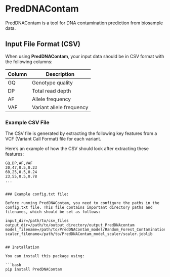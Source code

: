 # PredDNAContam

PredDNAContam is a tool for DNA contamination prediction from biosample data.

## Input File Format (CSV)

When using **PredDNAContam**, your input data should be in CSV format with the following columns:

| Column  | Description |
|---------|------------|
| GQ      | Genotype quality |
| DP      | Total read depth |
| AF      | Allele frequency |
| VAF     | Variant allele frequency |

### Example CSV File
The CSV file is generated by extracting the following key features from a VCF (Variant Call Format) file for each variant.

Here’s an example of how the CSV should look after extracting these features:

```csv
GQ,DP,AF,VAF
20,47,0.5,0.23
60,25,0.5,0.24
23,55,0.5,0.78
...


### Example config.txt file:

Before running PredDNAContam, you need to configure the paths in the config.txt file. This file contains important directory paths and filenames, which should be set as follows: 

input_dir=/path/to/csv_files
output_dir=/path/to/output_directory/output_PredDNAcontam
model_filename=/path/to/PredDNAContam_model/Random_Forest_Contamination_Model.joblib
scaler_filename=/path/to/PredDNAContam_model_scaler/scaler.joblib


## Installation

You can install this package using:

```bash
pip install PredDNAContam
